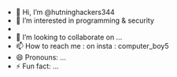 - 👋 Hi, I’m @hutninghackers344
- 👀 I’m interested in programming & security
- 
- 💞️ I’m looking to collaborate on ...
- 📫 How to reach me : on insta : computer_boy5
- 😄 Pronouns: ...
- ⚡ Fun fact: ...

<!---
hutninghackers344/hutninghackers344 is a ✨ special ✨ repository because its `README.md` (this file) appears on your GitHub profile.
You can click the Preview link to take a look at your changes.
--->
